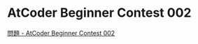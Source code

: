AtCoder Beginner Contest 002
===

[問題 - AtCoder Beginner Contest 002](https://atcoder.jp/contests/abc002/tasks)
